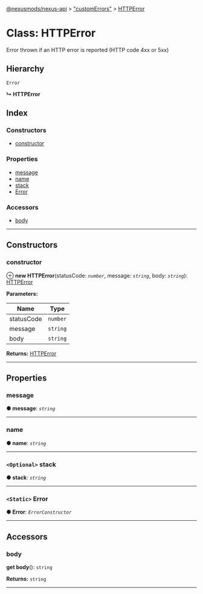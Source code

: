 [@nexusmods/nexus-api](../README.md) > ["customErrors"](../modules/_customerrors_.md) > [HTTPError](../classes/_customerrors_.httperror.md)

# Class: HTTPError

Error thrown if an HTTP error is reported (HTTP code 4xx or 5xx)

## Hierarchy

 `Error`

**↳ HTTPError**

## Index

### Constructors

* [constructor](_customerrors_.httperror.md#constructor)

### Properties

* [message](_customerrors_.httperror.md#message)
* [name](_customerrors_.httperror.md#name)
* [stack](_customerrors_.httperror.md#stack)
* [Error](_customerrors_.httperror.md#error)

### Accessors

* [body](_customerrors_.httperror.md#body)

---

## Constructors

<a id="constructor"></a>

###  constructor

⊕ **new HTTPError**(statusCode: *`number`*, message: *`string`*, body: *`string`*): [HTTPError](_customerrors_.httperror.md)

**Parameters:**

| Name | Type |
| ------ | ------ |
| statusCode | `number` |
| message | `string` |
| body | `string` |

**Returns:** [HTTPError](_customerrors_.httperror.md)

___

## Properties

<a id="message"></a>

###  message

**● message**: *`string`*

___
<a id="name"></a>

###  name

**● name**: *`string`*

___
<a id="stack"></a>

### `<Optional>` stack

**● stack**: *`string`*

___
<a id="error"></a>

### `<Static>` Error

**● Error**: *`ErrorConstructor`*

___

## Accessors

<a id="body"></a>

###  body

**get body**(): `string`

**Returns:** `string`

___

